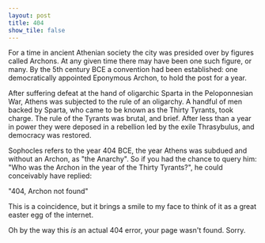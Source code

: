 ```yaml
---
layout: post
title: 404
show_tile: false
---
```


For a time in ancient Athenian society the city was presided over by figures called Archons. At any given time there may have been one such figure, or many. By the 5th century BCE a convention had been established: one democratically appointed Eponymous Archon, to hold the post for a year. 

After suffering defeat at the hand of oligarchic Sparta in the Peloponnesian War, Athens was subjected to the rule of an oligarchy. A handful of men backed by Sparta, who came to be known as the Thirty Tyrants, took charge. The rule of the Tyrants was brutal, and brief. After less than a year in power they were deposed in a rebellion led by the exile Thrasybulus, and democracy was restored.

Sophocles refers to the year 404 BCE, the year Athens was subdued and without an Archon, as "the Anarchy". So if you had the chance to query him: "Who was the Archon in the year of the Thirty Tyrants?", he could conceivably have replied:

"404, Archon not found"


This is a coincidence, but it brings a smile to my face to think of it as a great easter egg of the internet.

Oh by the way this _is_ an actual 404 error, your page wasn't found. Sorry.

